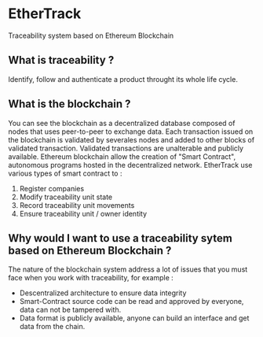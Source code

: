 # EtherTrack
Traceability system based on Ethereum Blockchain
## What is traceability ?
Identify, follow and authenticate a product throught its whole life cycle.
## What is the blockchain ?
You can see the blockchain as a decentralized database composed of nodes that uses peer-to-peer to exchange data.
Each transaction issued on the blockchain is validated by severales nodes and added to other blocks of validated transaction.
Validated transactions are unalterable and publicly available.
Ethereum blockchain allow the creation of "Smart Contract", autonomous programs hosted in the decentralized network.
EtherTrack use various types of smart contract to :
 1. Register companies
 2. Modify traceability unit state
 3. Record traceability unit movements
 4. Ensure traceability unit / owner identity  
## Why would I want to use a traceability sytem based on Ethereum Blockchain ?
The nature of the blockchain system address a lot of issues that you must face when you work with traceability, for example :
* Descentralized architecture to ensure data integrity
* Smart-Contract source code can be read and approved by everyone, data can not be tampered with.
* Data format is publicly available, anyone can build an interface and get data from the chain.



